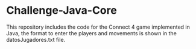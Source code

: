 # Challenge-Java-Core
This repository includes the code for the Connect 4 game implemented in Java, the format to enter the players and movements is shown in the datosJugadores.txt file.
